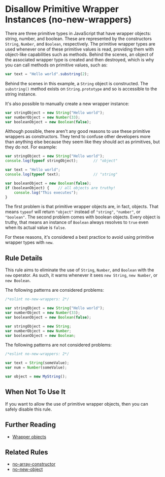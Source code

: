 # Disallow Primitive Wrapper Instances (no-new-wrappers)

There are three primitive types in JavaScript that have wrapper objects: string, number, and boolean. These are represented by the constructors `String`, `Number`, and `Boolean`, respectively. The primitive wrapper types are used whenever one of these primitive values is read, providing them with object-like capabilities such as methods. Behind the scenes, an object of the associated wrapper type is created and then destroyed, which is why you can call methods on primitive values, such as:

```js
var text = "Hello world".substring(2);
```

Behind the scenes in this example, a `String` object is constructed. The `substring()` method exists on `String.prototype` and so is accessible to the string instance.

It's also possible to manually create a new wrapper instance:

```js
var stringObject = new String("Hello world");
var numberObject = new Number(33);
var booleanObject = new Boolean(false);
```

Although possible, there aren't any good reasons to use these primitive wrappers as constructors. They tend to confuse other developers more than anything else because they seem like they should act as primitives, but they do not. For example:

```js
var stringObject = new String("Hello world");
console.log(typeof stringObject);       // "object"

var text = "Hello world";
console.log(typeof text);               // "string"

var booleanObject = new Boolean(false);
if (booleanObject) {    // all objects are truthy!
    console.log("This executes");
}
```

The first problem is that primitive wrapper objects are, in fact, objects. That means `typeof` will return `"object"` instead of `"string"`, `"number"`, or `"boolean"`. The second problem comes with boolean objects. Every object is truthy, that means an instance of `Boolean` always resolves to `true` even when its actual value is `false`.

For these reasons, it's considered a best practice to avoid using primitive wrapper types with `new`.

## Rule Details

This rule aims to eliminate the use of `String`, `Number`, and `Boolean` with the `new` operator. As such, it warns whenever it sees `new String`, `new Number`, or `new Boolean`.

The following patterns are considered problems:

```js
/*eslint no-new-wrappers: 2*/

var stringObject = new String("Hello world");
var numberObject = new Number(33);
var booleanObject = new Boolean(false);

var stringObject = new String;
var numberObject = new Number;
var booleanObject = new Boolean;
```

The following patterns are not considered problems:

```js
/*eslint no-new-wrappers: 2*/

var text = String(someValue);
var num = Number(someValue);

var object = new MyString();
```

## When Not To Use It

If you want to allow the use of primitive wrapper objects, then you can safely disable this rule.

## Further Reading

* [Wrapper objects](https://www.inkling.com/read/javascript-definitive-guide-david-flanagan-6th/chapter-3/wrapper-objects)

## Related Rules

* [no-array-constructor](no-array-constructor.md)
* [no-new-object](no-new-object.md)
